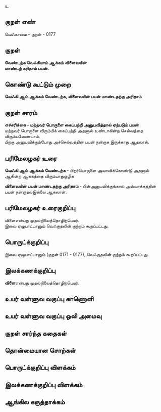 உ

## குறள் எண் 

வெஃகாமை - குறள் - 0177  

## குறள் 

**வேண்டற்க வெஃகியாம் ஆக்கம் விளைவயின்  
மாண்டற் கரிதாம் பயன்.** 

## கொண்டு கூட்டும் முறை

**வெஃகி ஆம் ஆக்கம் வேண்டற்க, விளைவயின் பயன் மாண்டதற்கு அரிதாம்**

## குறள் சாரம் 

**எச்சரிக்கை - மற்றவர் பொருளை கைப்பற்றி அனுபவித்தால் ஏற்படும் பயன்**  
மற்றவர் பொருளை விரும்பிக் கைப்பற்றி அதனால் உண்டாகின்ற செல்வத்தை விரும்பவேண்டாம்.  
பிறகு அனுபவிக்கும்போது அச்செல்வத்தின் பயன் நன்றாக இருக்காது ஆதலால்.  

## பரிமேலழகர் உரை

**வெஃகி ஆம் ஆக்கம் வேண்டற்க** - பிறர்பொருளை அவாவிக்கொண்டு அதனால் ஆகின்ற ஆக்கத்தை விரும்பாதுஒழிக  

**விளைவயின் பயன் மாண்டதற்கு அரிதாம்** - பின்அனுபவிக்குங்கால் அவ்வாக்கத்தின் பயன் நன்றாதல்இல்லை ஆகலான்.  

## பரிமேலழகர் உரைகுறிப்பு   

விளைஎன்பது முதல்நிலைத்தொழிற்பெயர்.  
இவை ஏழுபாட்டானும் வெஃகுதலின் குற்றம் கூறப்பட்டது.  

## பொருட்க்குறிப்பு 

இவை ஏழுபாட்டானும் (குறள் 0171 - 0177), வெஃகுதலின் குற்றம் கூறப்பட்டது.  

## இலக்கணக்குறிப்பு  

**விளை**என்பது முதல்நிலைத்தொழிற்பெயர்.  

## உயர் வள்ளுவ வகுப்பு காணொளி


## உயர் வள்ளுவ வகுப்பு ஒலி அமைவு 

 
## குறள் சார்ந்த கதைகள் 


## தொன்மையான சொற்கள்


## பொருட்க்குறிப்பு விளக்கம்


## இலக்கணக்குறிப்பு விளக்கம்


## ஆங்கில கருத்தாக்கம் 


